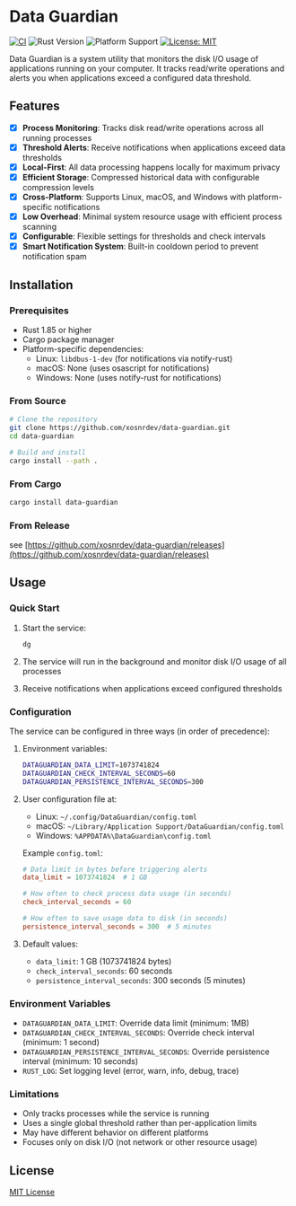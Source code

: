 # Data Guardian

[![CI](https://github.com/xosnrdev/data-guardian/actions/workflows/ci.yml/badge.svg)](https://github.com/xosnrdev/data-guardian/actions/workflows/ci.yml)
![Rust Version](https://img.shields.io/badge/rust-1.85%2B-orange.svg)
![Platform Support](https://img.shields.io/badge/platform-Linux%20%7C%20macOS%20%7C%20Windows-lightgrey.svg)
[![License: MIT](https://img.shields.io/badge/License-MIT-blue.svg)](LICENSE)

Data Guardian is a system utility that monitors the disk I/O usage of applications running on your computer. It tracks read/write operations and alerts you when applications exceed a configured data threshold.

## Features

- [x] **Process Monitoring**: Tracks disk read/write operations across all running processes
- [x] **Threshold Alerts**: Receive notifications when applications exceed data thresholds
- [x] **Local-First**: All data processing happens locally for maximum privacy
- [x] **Efficient Storage**: Compressed historical data with configurable compression levels
- [x] **Cross-Platform**: Supports Linux, macOS, and Windows with platform-specific notifications
- [x] **Low Overhead**: Minimal system resource usage with efficient process scanning
- [x] **Configurable**: Flexible settings for thresholds and check intervals
- [x] **Smart Notification System**: Built-in cooldown period to prevent notification spam

## Installation

### Prerequisites

- Rust 1.85 or higher
- Cargo package manager
- Platform-specific dependencies:
  - Linux: `libdbus-1-dev` (for notifications via notify-rust)
  - macOS: None (uses osascript for notifications)
  - Windows: None (uses notify-rust for notifications)

### From Source

```bash
# Clone the repository
git clone https://github.com/xosnrdev/data-guardian.git
cd data-guardian

# Build and install
cargo install --path .
```

### From Cargo

```bash
cargo install data-guardian
```

### From Release

see [https://github.com/xosnrdev/data-guardian/releases](https://github.com/xosnrdev/data-guardian/releases)

## Usage

### Quick Start

1. Start the service:

   ```bash
   dg
   ```

2. The service will run in the background and monitor disk I/O usage of all processes

3. Receive notifications when applications exceed configured thresholds

### Configuration

The service can be configured in three ways (in order of precedence):

1. Environment variables:

   ```bash
   DATAGUARDIAN_DATA_LIMIT=1073741824
   DATAGUARDIAN_CHECK_INTERVAL_SECONDS=60
   DATAGUARDIAN_PERSISTENCE_INTERVAL_SECONDS=300
   ```

2. User configuration file at:
   - Linux: `~/.config/DataGuardian/config.toml`
   - macOS: `~/Library/Application Support/DataGuardian/config.toml`
   - Windows: `%APPDATA%\DataGuardian\config.toml`

   Example `config.toml`:

   ```toml
   # Data limit in bytes before triggering alerts
   data_limit = 1073741824  # 1 GB

   # How often to check process data usage (in seconds)
   check_interval_seconds = 60

   # How often to save usage data to disk (in seconds)
   persistence_interval_seconds = 300  # 5 minutes
   ```

3. Default values:
   - `data_limit`: 1 GB (1073741824 bytes)
   - `check_interval_seconds`: 60 seconds
   - `persistence_interval_seconds`: 300 seconds (5 minutes)

### Environment Variables

- `DATAGUARDIAN_DATA_LIMIT`: Override data limit (minimum: 1MB)
- `DATAGUARDIAN_CHECK_INTERVAL_SECONDS`: Override check interval (minimum: 1 second)
- `DATAGUARDIAN_PERSISTENCE_INTERVAL_SECONDS`: Override persistence interval (minimum: 10 seconds)
- `RUST_LOG`: Set logging level (error, warn, info, debug, trace)

### Limitations

- Only tracks processes while the service is running
- Uses a single global threshold rather than per-application limits
- May have different behavior on different platforms
- Focuses only on disk I/O (not network or other resource usage)

## License

[MIT License](LICENSE)
